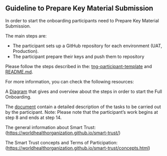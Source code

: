 
## Guideline to Prepare Key Material Submission 

In order to start the onboarding participants need to Prepare Key Material Submission.

The main steps are:

* The participant sets up a GitHub repository for each environment (UAT, Production).
* The participant prepare their keys and push them to repository

 Please follow the steps described in the: [tng-participant-template](https://github.com/WorldHealthOrganization/tng-participant-template)
and [README.md](https://github.com/WorldHealthOrganization/tng-participant-template/blob/main/README.md).

 For more information, you can check the following resources:

 A [Diagram](https://github.com/WorldHealthOrganization/smart-trust/blob/docs/OnboardingProcess_Documents/input/images/OnboardingProcess_Full.png) that gives and overview about the steps in order to start the Full Onboarding.
 
The [document](https://github.com/WorldHealthOrganization/smart-trust/blob/docs/OnboardingProcess_Documents/input/pagecontent/concepts_onboarding_process_full.md) contain a detailed description of the tasks to be carried out by the participant.
 Note: Please note that the participant’s work begins at step 8 and ends at step 14.

The general information about Smart Trust:
(https://worldhealthorganization.github.io/smart-trust/)

The Smart Trust concepts and Terms of Participation: 
(https://worldhealthorganization.github.io/smart-trust/concepts.html)



